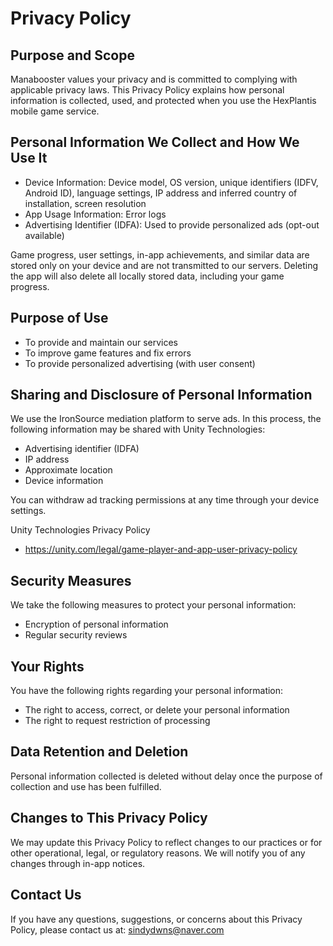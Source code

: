 Privacy Policy
==============

Purpose and Scope
-----------------

Manabooster values your privacy and is committed to complying with applicable privacy laws. This Privacy Policy explains how personal information is collected, used, and protected when you use the HexPlantis mobile game service.

Personal Information We Collect and How We Use It
-------------------------------------------------

- Device Information: Device model, OS version, unique identifiers (IDFV, Android ID), language settings, IP address and inferred country of installation, screen resolution
- App Usage Information: Error logs
- Advertising Identifier (IDFA): Used to provide personalized ads (opt-out available)

Game progress, user settings, in-app achievements, and similar data are stored only on your device and are not transmitted to our servers. Deleting the app will also delete all locally stored data, including your game progress.

Purpose of Use
--------------

- To provide and maintain our services
- To improve game features and fix errors
- To provide personalized advertising (with user consent)

Sharing and Disclosure of Personal Information
---------------------------------------------

We use the IronSource mediation platform to serve ads. In this process, the following information may be shared with Unity Technologies:
- Advertising identifier (IDFA)
- IP address
- Approximate location
- Device information

You can withdraw ad tracking permissions at any time through your device settings.

Unity Technologies Privacy Policy  
- https://unity.com/legal/game-player-and-app-user-privacy-policy

Security Measures
-----------------

We take the following measures to protect your personal information:
- Encryption of personal information
- Regular security reviews

Your Rights
-----------

You have the following rights regarding your personal information:
- The right to access, correct, or delete your personal information
- The right to request restriction of processing

Data Retention and Deletion
---------------------------

Personal information collected is deleted without delay once the purpose of collection and use has been fulfilled.

Changes to This Privacy Policy
------------------------------

We may update this Privacy Policy to reflect changes to our practices or for other operational, legal, or regulatory reasons. We will notify you of any changes through in-app notices.

Contact Us
----------

If you have any questions, suggestions, or concerns about this Privacy Policy, please contact us at: sindydwns@naver.com
